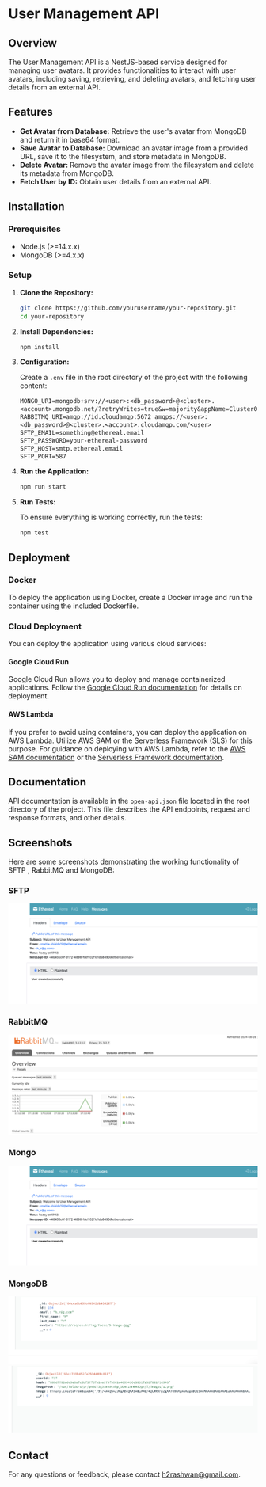 # User Management API

## Overview

The User Management API is a NestJS-based service designed for managing user avatars. It provides functionalities to interact with user avatars, including saving, retrieving, and deleting avatars, and fetching user details from an external API.

## Features

- **Get Avatar from Database:** Retrieve the user's avatar from MongoDB and return it in base64 format.
- **Save Avatar to Database:** Download an avatar image from a provided URL, save it to the filesystem, and store metadata in MongoDB.
- **Delete Avatar:** Remove the avatar image from the filesystem and delete its metadata from MongoDB.
- **Fetch User by ID:** Obtain user details from an external API.

## Installation

### Prerequisites

- Node.js (>=14.x.x)
- MongoDB (>=4.x.x)

### Setup

1. **Clone the Repository:**

   ```bash
   git clone https://github.com/yourusername/your-repository.git
   cd your-repository
   ```

2. **Install Dependencies:**

   ```bash
   npm install
   ```

3. **Configuration:**

   Create a `.env` file in the root directory of the project with the following content:

   ```env
   MONGO_URI=mongodb+srv://<user>:<db_password>@<cluster>.<account>.mongodb.net/?retryWrites=true&w=majority&appName=Cluster0
   RABBITMQ_URI=amqp://id.cloudamqp:5672 amqps://<user>:<db_password>@<cluster>.<account>.cloudamqp.com/<user>
   SFTP_EMAIL=something@ethereal.email
   SFTP_PASSWORD=your-ethereal-password
   SFTP_HOST=smtp.ethereal.email
   SFTP_PORT=587
   ```

4. **Run the Application:**

   ```bash
   npm run start
   ```

5. **Run Tests:**

   To ensure everything is working correctly, run the tests:

   ```bash
   npm test
   ```
## Deployment

### Docker

To deploy the application using Docker, create a Docker image and run the container using the included Dockerfile.

### Cloud Deployment

You can deploy the application using various cloud services:

#### Google Cloud Run

Google Cloud Run allows you to deploy and manage containerized applications. Follow the [Google Cloud Run documentation](https://cloud.google.com/run/docs) for details on deployment.

#### AWS Lambda

If you prefer to avoid using containers, you can deploy the application on AWS Lambda. Utilize AWS SAM or the Serverless Framework (SLS) for this purpose. For guidance on deploying with AWS Lambda, refer to the [AWS SAM documentation](https://docs.aws.amazon.com/serverless-application-model/latest/developerguide/) or the [Serverless Framework documentation](https://www.serverless.com/framework/docs/).

## Documentation

API documentation is available in the `open-api.json` file located in the root directory of the project. This file describes the API endpoints, request and response formats, and other details.

## Screenshots

Here are some screenshots demonstrating the working functionality of SFTP , RabbitMQ and MongoDB:

### SFTP

![SFTP Screenshot](/screenshots/sftp.png)

### RabbitMQ

![RabbitMQ Screenshot](/screenshots/rabbitmq.png)

### Mongo

![SFTP Screenshot](/screenshots/sftp.png)

### MongoDB

![MongoDB user Screenshot](/screenshots/mongodb_user.png)
![MongoDB avatar Screenshot](/screenshots/mongodb_avatar.png)



## Contact

For any questions or feedback, please contact [h2rashwan@gmail.com](mailto:h2rashwan@gmail.com).


